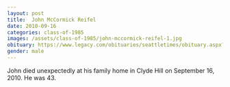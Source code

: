 ```yaml
---
layout: post
title:  John McCormick Reifel
date: 2010-09-16
categories: class-of-1985
images: /assets/class-of-1985/john-mccormick-reifel-1.jpg
obituary: https://www.legacy.com/obituaries/seattletimes/obituary.aspx?n=John-Reifel&pid=145581794
gender: male
---
```

John died unexpectedly at his family home in Clyde Hill on September 16, 2010. He was 43.
